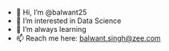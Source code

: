 - 👋 Hi, I’m @balwant25
- 👀 I’m interested in Data Science
- 🌱 I’m always learning  
- 📫 Reach me here: balwant.singh@zee.com

<!---
balwant25/balwant25 is a ✨ special ✨ repository because its `README.md` (this file) appears on your GitHub profile.
You can click the Preview link to take a look at your changes.
--->
